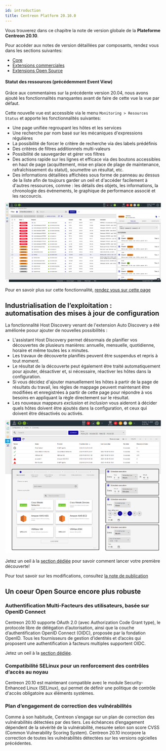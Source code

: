 ```yaml
---
id: introduction
title: Centreon Platform 20.10.0
---
```


Vous trouverez dans ce chapitre la note de version globale de la **Plateforme Centreon 20.10**.

Pour accéder aux notes de version détaillées par composants, rendez vous dans
les sections suivantes:

- [Core](centreon-core.html)
- [Extensions commerciales](centreon-commercial-extensions.html)
- [Extensions Open Source](centreon-os-extensions.html)

#### Statut des ressources (précédemment Event View)

Grâce aux commentaires sur la précédente version 20.04, nous avons ajouté les fonctionnalités manquantes avant de faire
de cette vue la vue par défaut.

Cette nouvelle vue est accessible via le menu `Monitoring > Resources Status` et
apporte les fonctionnalités suivantes:

- Une page unifiée regroupant les hôtes et les services
- Une recherche par nom basé sur les mécaniques d'expressions régulières
- La possibilité de forcer le critère de recherche via des labels prédéfinis
- Des critères de filtres additionnels multi-valeurs
- Possibilité de sauvegarder et gérer vos filtres
- Des actions rapide sur les lignes et efficace via des boutons accessibles en
  haut de page (acquittement, mise en place de plage de maintenance,
  rafraîchissement du statut), soumettre un résultat, etc.
- Des informations détaillées affichées sous forme de panneau au dessus de la
  liste afin de toujours garder un oeil et d'accéder facilement à d'autres
  ressources, comme : les détails des objets, les informations, la chronologie des événements, le graphique de
  performance associé et les raccourcis.

![image](../assets/monitoring/resources_status_1.png)

Pour en savoir plus sur cette fonctionnalité, [rendez vous sur cette
page](../alerts-notifications/events-view.html)

## Industrialisation de l’exploitation : automatisation des mises à jour de configuration

La fonctionnalité Host Discovery venant de l'extension Auto Discovery a été améliorée poour ajouter de nouvelles
possibilités :

- L'assistant Host Discovery permet désormais de planifier vos découvertes de plusieurs manières: annuelle, mensuelle,
  quotidienne, horaire et même toutes les x minutes.
- Les travaux de découverte planifiés peuvent être suspendus et repris à tout moment.
- Le résultat de la découverte peut également être traité automatiquement pour ajouter, désactiver et, si nécessaire,
  réactiver les hôtes dans la configuration.
- Si vous décidez d'ajouter manuellement les hôtes à partir de la page de résultats du travail, les règles de mappage
  peuvent maintenant être modifiées et enregistrées à partir de cette page pour répondre à vos besoins en appliquant la
  règle directement sur le résultat.
- Les nouveaux mappeurs *exclusion* et *inclusion* vous aideront à décider quels hôtes doivent être ajoutés dans la
  configuration, et ceux qui doivent être désactivés ou activés.

![image](../assets/monitoring/discovery/host_disco_intro.png)

Jetez un oeil à la [section dédiée](../monitoring/discovery/hosts-discovery.html)
pour savoir comment lancer votre première découverte!

Pour tout savoir sur les modifications, consultez
[la note de publication](centreon-commercial-extensions.html#centreon-auto-discovery-release-notes)

## Un coeur Open Source encore plus robuste

### Authentification Multi-Facteurs des utilisateurs, basée sur OpenID Connect

Centreon 20.10 supporte OAuth 2.0 (avec Authorization Code Grant type), le protocole libre de délégation d’autorisation,
ainsi que la couche d’authentification OpenID Connect (OIDC), proposée par la fondation OpenID. Tous les fournisseurs
de gestion d’identités et d’accès qui proposent une authentification à facteurs multiples supportent OIDC.

Jetez un oeil à la [section dédiée](../administration/parameters/centreon-ui.html#openid-connect).

### Compatibilité SELinux pour un renforcement des contrôles d’accès au noyau

Centreon 20.10 est maintenant compatible avec le module Security-Enhanced Linux (SELinux), qui permet de définir une
politique de contrôle d'accès obligatoire aux éléments systèmes.

### Plan d’engagement de correction des vulnérabilités

Comme à son habitude, Centreon s’engage sur un plan de correction des vulnérabilités détectées par des tiers. Les
échéances d’engagement dépendent de la sévérité de la vulnérabilité, mesurée selon son score CVSS (Common Vulnerability
Scoring System). Centreon 20.10 incorpore la correction de toutes les vulnérabilités détectées sur les versions
ogicielles précédentes.
